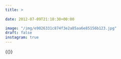 ```yaml
---
title: >
  
date: 2012-07-09T21:10:30+00:00

image: "/img/e9026331c874f3e2a85aa6e85156b123.jpg"
draft: false
instagram: true
---
```


{{<photo src="/img/e9026331c874f3e2a85aa6e85156b123.jpg">}}
